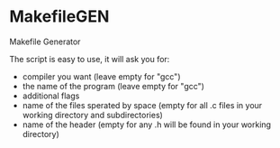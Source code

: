 # MakefileGEN
Makefile Generator

The script is easy to use, it will ask you for: 
- compiler you want (leave empty for "gcc")
- the name of the program (leave empty for "gcc")
- additional flags 
- name of the files sperated by space (empty for all .c files in your working directory and subdirectories)
- name of the header (empty for any .h will be found in your working directory)

